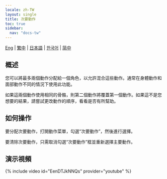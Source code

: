 ```yaml
---
locale: zh-TW
layout: single
title: 次要動作
toc: true
sidebar:
  nav: "docs-tw"
---
```

[Eng](/dancexr/features/secondary_motion) | [繁中](/tw/dancexr/features/secondary_motion) | [日本語](/jp/dancexr/features/secondary_motion) | [한국어](/kr/dancexr/features/secondary_motion) | [简中](/zh/dancexr/features/secondary_motion)

## 概述
您可以將最多兩個動作分配給一個角色，以允許混合這些動作。通常在身體動作和面部動作不同的情況下使用此功能。

如果這兩個動作使用相同的骨骼，則第二個動作將覆蓋第一個動作。如果這不是您想要的結果，請嘗試更改動作的順序，看看是否有所幫助。

## 如何操作
要分配次要動作，打開動作菜單，勾選“次要動作”，然後進行選擇。

要清除次要動作，只需取消勾選“次要動作”框並重新選擇主要動作。

## 演示視頻
{% include video id="EenDTJkNNQs" provider="youtube" %}